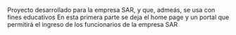 Proyecto desarrollado para la empresa SAR, y que, admeás, se usa con fines educativos
En esta primera parte se deja el home page y un portal que permitirá el ingreso de los funcionarios de la empresa SAR
